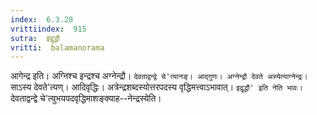 ```yaml
---
index:  6.3.28
vrittiindex:  915
sutra:  इद्वृद्धौ
vritti:  balamanorama 
---
```


आगेन्द्र इति। अग्निश्च इन्द्रश्च अग्नेन्द्रौ। `देवताद्वन्द्वे चे'त्यानङ्। आद्गुणः। अग्नेन्द्रौ देवते अस्येत्याग्नेन्द्रः। `साऽस्य देवते'त्यण्। आदिवृद्धिः। अत्रेन्द्रशब्दस्योत्तरपदस्य वृद्धिमत्त्वाऽभावात्। `इद्वृद्धौ' इति नेति भावः। `देवताद्वन्द्वे चे'त्युभयपदवृद्धिमाशङ्क्याह--नेन्द्रस्येति। 

